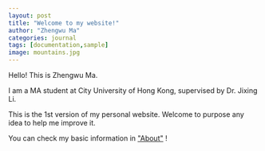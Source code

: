 ```yaml
---
layout: post
title: "Welcome to my website!"
author: "Zhengwu Ma"
categories: journal
tags: [documentation,sample]
image: mountains.jpg
---
```


Hello! This is Zhengwu Ma. <br>

I am a MA student at City University of Hong Kong, supervised by Dr. Jixing Li. <br>

This is the 1st version of my personal website. Welcome to purpose any idea to help me improve it. <br>

You can check my basic information in ["About"](https://zhengwuma.github.io/about.html) !






